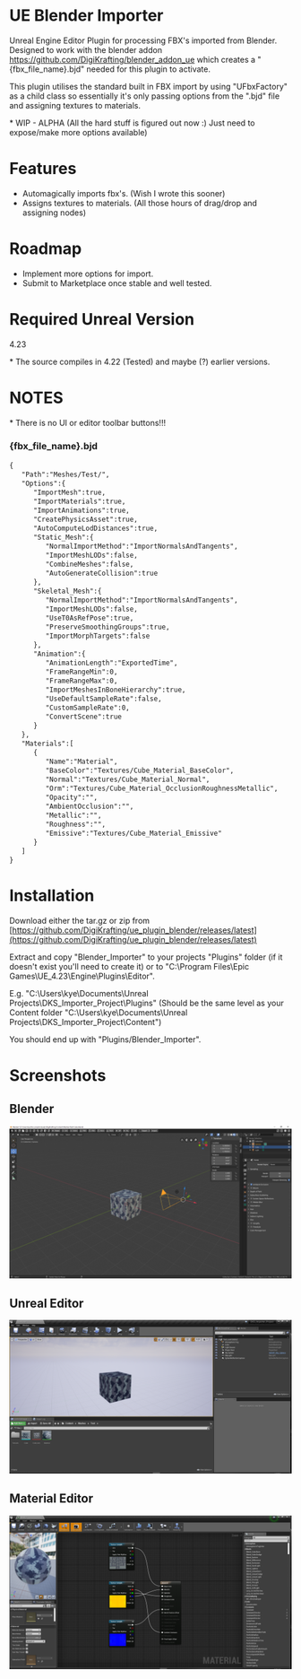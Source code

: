 # UE Blender Importer

Unreal Engine Editor Plugin for processing FBX's imported from Blender. Designed to work with the blender addon https://github.com/DigiKrafting/blender_addon_ue which creates a "{fbx_file_name}.bjd" needed for this plugin to activate.

This plugin utilises the standard built in FBX import by using "UFbxFactory" as a child class so essentially it's only passing options from the ".bjd" file and assigning textures to materials.

\* WIP - ALPHA (All the hard stuff is figured out now :) Just need to expose/make more options available)

# Features

- Automagically imports fbx's. (Wish I wrote this sooner)
- Assigns textures to materials. (All those hours of drag/drop and assigning nodes)

# Roadmap

- Implement more options for import.
- Submit to Marketplace once stable and well tested.

# Required Unreal Version

4.23

\* The source compiles in 4.22 (Tested) and maybe (?) earlier versions.

# NOTES 

\* There is no UI or editor toolbar buttons!!!

### {fbx_file_name}.bjd
~~~
{
   "Path":"Meshes/Test/",
   "Options":{
      "ImportMesh":true,
      "ImportMaterials":true,
      "ImportAnimations":true,
      "CreatePhysicsAsset":true,
      "AutoComputeLodDistances":true,
      "Static_Mesh":{
         "NormalImportMethod":"ImportNormalsAndTangents",
         "ImportMeshLODs":false,
         "CombineMeshes":false,
         "AutoGenerateCollision":true
      },
      "Skeletal_Mesh":{
         "NormalImportMethod":"ImportNormalsAndTangents",
         "ImportMeshLODs":false,
         "UseT0AsRefPose":true,
         "PreserveSmoothingGroups":true,
         "ImportMorphTargets":false
      },
      "Animation":{
         "AnimationLength":"ExportedTime",
         "FrameRangeMin":0,
         "FrameRangeMax":0,
         "ImportMeshesInBoneHierarchy":true,
         "UseDefaultSampleRate":false,
         "CustomSampleRate":0,
         "ConvertScene":true
      }
   },
   "Materials":[
      {
         "Name":"Material",
         "BaseColor":"Textures/Cube_Material_BaseColor",
         "Normal":"Textures/Cube_Material_Normal",
         "Orm":"Textures/Cube_Material_OcclusionRoughnessMetallic",
         "Opacity":"",
         "AmbientOcclusion":"",
         "Metallic":"",
         "Roughness":"",
         "Emissive":"Textures/Cube_Material_Emissive"
      }
   ]
}
~~~

# Installation

Download either the tar.gz or zip from [https://github.com/DigiKrafting/ue_plugin_blender/releases/latest](https://github.com/DigiKrafting/ue_plugin_blender/releases/latest)

Extract and copy "Blender_Importer" to your projects "Plugins" folder (if it doesn't exist you'll need to create it) or to "C:\Program Files\Epic Games\UE_4.23\Engine\Plugins\Editor".

E.g. "C:\Users\kye\Documents\Unreal Projects\DKS_Importer_Project\Plugins" (Should be the same level as your Content folder "C:\Users\kye\Documents\Unreal Projects\DKS_Importer_Project\Content")

You should end up with "Plugins/Blender_Importer".

# Screenshots
## Blender
![alt](/screenshots/ue_blender.png)
## Unreal Editor
![alt](/screenshots/ue_material_setup.png)
## Material Editor
![alt](/screenshots/ue_material_nodes.png)
